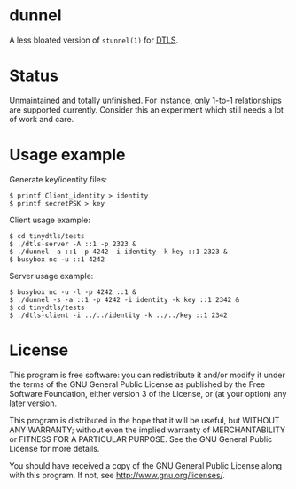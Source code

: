 # dunnel

A less bloated version of `stunnel(1)` for [DTLS][RFC6347].

# Status

Unmaintained and totally unfinished. For instance, only 1-to-1
relationships are supported currently. Consider this an experiment which
still needs a lot of work and care.

# Usage example

Generate key/identity files:

	$ printf Client_identity > identity
	$ printf secretPSK > key

Client usage example:

	$ cd tinydtls/tests
	$ ./dtls-server -A ::1 -p 2323 &
	$ ./dunnel -a ::1 -p 4242 -i identity -k key ::1 2323 &
	$ busybox nc -u ::1 4242

Server usage example:

	$ busybox nc -u -l -p 4242 ::1 &
	$ ./dunnel -s -a ::1 -p 4242 -i identity -k key ::1 2342 &
	$ cd tinydtls/tests
	$ ./dtls-client -i ../../identity -k ../../key ::1 2342


# License

This program is free software: you can redistribute it and/or modify it
under the terms of the GNU General Public License as published by the
Free Software Foundation, either version 3 of the License, or (at your
option) any later version.

This program is distributed in the hope that it will be useful, but
WITHOUT ANY WARRANTY; without even the implied warranty of
MERCHANTABILITY or FITNESS FOR A PARTICULAR PURPOSE. See the GNU General
Public License for more details.

You should have received a copy of the GNU General Public License along
with this program. If not, see <http://www.gnu.org/licenses/>.

[RFC6347]: https://tools.ietf.org/html/rfc6347
